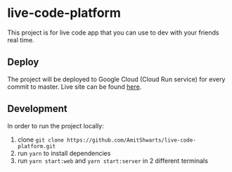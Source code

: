 # live-code-platform

This project is for live code app that you can use to dev with your friends real time.

## Deploy
The project will be deployed to Google Cloud (Cloud Run service) for every commit to master.
Live site can be found [here](https://live-code-platform-ycr5jkrtuq-zf.a.run.app/).

## Development
In order to run the project locally:
1. clone `git clone https://github.com/AmitShwarts/live-code-platform.git`
2. run `yarn` to install dependencies
3. run `yarn start:web` and `yarn start:server` in 2 different terminals
